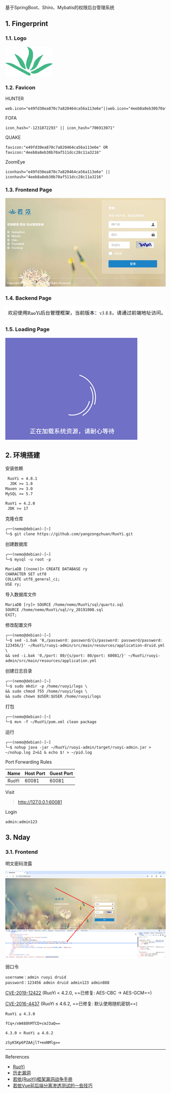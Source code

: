 基于SpringBoot、Shiro、Mybatis的权限后台管理系统

## 1. Fingerprint

### 1.1. Logo

![logo](./../../../../images/RuoYi/logo.png)

### 1.2. Favicon

HUNTER

```
web.icon="e49fd30ea870c7a820464ca56a113e6e"||web.icon="4eeb8a8eb30b70af511dcc28c11a3216"
```

FOFA

```
icon_hash="-1231872293" || icon_hash="706913071"
```

QUAKE

```
favicon:"e49fd30ea870c7a820464ca56a113e6e" OR favicon:"4eeb8a8eb30b70af511dcc28c11a3216"
```

ZoomEye

```
iconhash="e49fd30ea870c7a820464ca56a113e6e" || iconhash="4eeb8a8eb30b70af511dcc28c11a3216"
```

### 1.3. Frontend Page

![Frontend Page](./../../../../images/RuoYi/Frontend%20Page.png)

### 1.4. Backend Page

![Backend Page](./../../../../images/RuoYi/Backend%20Page.png)

### 1.5. Loading Page

![Loading Page](./../../../../images/RuoYi/Loading%20Page.gif)

## 2. 环境搭建

安装依赖

```
 RuoYi = 4.8.1
  JDK >= 1.8
Maven >= 3.0
MySQL >= 5.7
```

```
RuoYi = 4.2.0
 JDK >= 17
```

克隆仓库

```
┌──(nemo@debian)-[~]
└─$ git clone https://github.com/yangzongzhuan/RuoYi.git
```

创建数据库

```
┌──(nemo@debian)-[~]
└─$ mysql -u root -p
```

```
MariaDB [(none)]> CREATE DATABASE ry
CHARACTER SET utf8
COLLATE utf8_general_ci;
USE ry;
```

导入数据库文件

```
MariaDB [ry]> SOURCE /home/nemo/RuoYi/sql/quartz.sql
SOURCE /home/nemo/RuoYi/sql/ry_20191008.sql
EXIT;
```

修改配置文件

```
┌──(nemo@debian)-[~]
└─$ sed -i.bak '0,/password: password/{s/password: password/password: 123456/}' ~/RuoYi/ruoyi-admin/src/main/resources/application-druid.yml \
&& sed -i.bak '0,/port: 80/{s/port: 80/port: 60081/}' ~/RuoYi/ruoyi-admin/src/main/resources/application.yml
```

创建日志目录

```
┌──(nemo@debian)-[~]
└─$ sudo mkdir -p /home/ruoyi/logs \
&& sudo chmod 755 /home/ruoyi/logs \
&& sudo chown $USER:$USER /home/ruoyi/logs
```

打包

```
┌──(nemo@debian)-[~]
└─$ mvn -f ~/RuoYi/pom.xml clean package
```

运行

```
┌──(nemo@debian)-[~]
└─$ nohup java -jar ~/RuoYi/ruoyi-admin/target/ruoyi-admin.jar > ~/nohup.log 2>&1 & echo $! > ~/pid.log
```

Port Forwarding Rules

| Name  | Host Port | Guest Port |
| ----- | --------- | ---------- |
| RuoYi | 60081     | 60081      |

Visit

> http://127.0.0.1:60081

Login

```
admin:admin123
```

## 3. Nday

### 3.1. Frontend

明文密码泄露

![明文密码泄露](./../../../../images/RuoYi/%E6%98%8E%E6%96%87%E5%AF%86%E7%A0%81%E6%B3%84%E9%9C%B2.png)

弱口令

```
username：admin ruoyi druid            
password：123456 admin druid admin123 admin888
```

[CVE-2019-12422](https://hackerone.com/hacktivity/cve_discovery?id=CVE-2019-12422) (RuoYi < 4.2.0, ==已修复: AES-CBC -> AES-GCM==)

[CVE-2016-4437](https://hackerone.com/hacktivity/cve_discovery?id=CVE-2016-4437)   (RuoYi ≤ 4.6.2, ==已修复: 默认使用随机密钥==)

```
RuoYi ≤ 4.3.0
```

```
fCq+/xW488hMTCD+cmJ3aQ==
```

```
4.3.0 < RuoYi ≤ 4.6.2
```

```
zSyK5Kp6PZAAjlT+eeNMlg==
```

---

References

- [RuoYi](https://github.com/yangzongzhuan/RuoYi)
- [历史漏洞](https://doc.ruoyi.vip/ruoyi/document/kslj.html#%E5%8E%86%E5%8F%B2%E6%BC%8F%E6%B4%9E)
- [若依(RuoYi)框架漏洞战争手册](https://mp.weixin.qq.com/s/JXH3rfDzlIgz0euyPYSLlg)
- [若依Vue前后端分离渗透测试的一些技巧](https://mp.weixin.qq.com/s/IZQacNfVOdoGd-ylzfyQlA)

